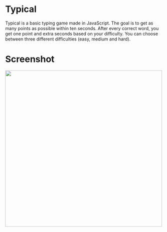 # Typical

Typical is a basic typing game made in JavaScript. The goal is to get as many points as possible within ten seconds. After every correct word, you get one point and extra seconds based on your difficulty. You can choose between three different difficulties (easy, medium and hard).

# Screenshot

<img src="https://ibb.co/CtKHnmw" height=500>